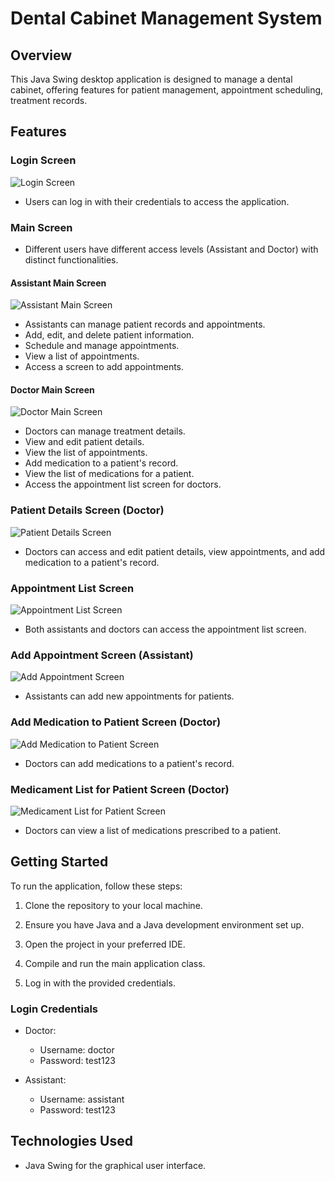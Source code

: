 # Dental Cabinet Management System

## Overview

This Java Swing desktop application is designed to manage a dental cabinet, offering features for patient management, appointment scheduling, treatment records.

## Features

### Login Screen

![Login Screen](/images/loginScreen.PNG)

- Users can log in with their credentials to access the application.

### Main Screen

- Different users have different access levels (Assistant and Doctor) with distinct functionalities.

#### Assistant Main Screen

![Assistant Main Screen](/images/mainScreen-assistant.PNG)

- Assistants can manage patient records and appointments.
- Add, edit, and delete patient information.
- Schedule and manage appointments.
- View a list of appointments.
- Access a screen to add appointments.

#### Doctor Main Screen

![Doctor Main Screen](/images/mainScreen-doctor.PNG)

- Doctors can manage treatment details.
- View and edit patient details.
- View the list of appointments.
- Add medication to a patient's record.
- View the list of medications for a patient.
- Access the appointment list screen for doctors.

### Patient Details Screen (Doctor)

![Patient Details Screen](/images/patientDetailsScreen-doctor.PNG)

- Doctors can access and edit patient details, view appointments, and add medication to a patient's record.

### Appointment List Screen

![Appointment List Screen](/images/appointementListScreen-assistant.PNG)

- Both assistants and doctors can access the appointment list screen.

### Add Appointment Screen (Assistant)

![Add Appointment Screen](/images/addAppointement-assistant.PNG)

- Assistants can add new appointments for patients.

### Add Medication to Patient Screen (Doctor)

![Add Medication to Patient Screen](/images/AddMedicamentToPatient-doctor.PNG)

- Doctors can add medications to a patient's record.

### Medicament List for Patient Screen (Doctor)

![Medicament List for Patient Screen](/images/medicamentListForPatienetScreen-doctor.PNG)

- Doctors can view a list of medications prescribed to a patient.

## Getting Started

To run the application, follow these steps:

1. Clone the repository to your local machine.

2. Ensure you have Java and a Java development environment set up.

3. Open the project in your preferred IDE.

4. Compile and run the main application class.

5. Log in with the provided credentials.

### Login Credentials

- Doctor:
  - Username: doctor
  - Password: test123

- Assistant:
  - Username: assistant
  - Password: test123

## Technologies Used

- Java Swing for the graphical user interface.

